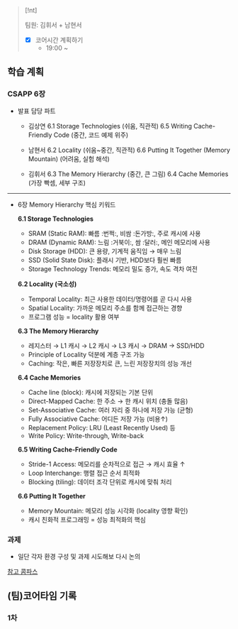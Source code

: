 
> [!nt]
>
> 팀원: 김휘서 + 남현서
>
> - [x] 코어시간 계획하기
>   - 19:00 ~


## 학습 계획

### CSAPP 6장

- 발표 담당 파트

  - 김상연
    6.1 Storage Technologies (쉬움, 직관적)
    6.5 Writing Cache-Friendly Code (중간, 코드 예제 위주)

  - 남현서
    6.2 Locality (쉬움~중간, 직관적)
    6.6 Putting It Together (Memory Mountain) (어려움, 실험 해석)

  - 김휘서
    6.3 The Memory Hierarchy (중간, 큰 그림)
    6.4 Cache Memories (가장 빡셈, 세부 구조)

---

- 6장 Memory Hierarchy 핵심 키워드

  **6.1 Storage Technologies**
    - SRAM (Static RAM): 빠름 :번쩍:, 비쌈 :돈가방:, 주로 캐시에 사용
    - DRAM (Dynamic RAM): 느림 :거북이:, 쌈 :달러:, 메인 메모리에 사용
    - Disk Storage (HDD): 큰 용량, 기계적 움직임 → 매우 느림
    - SSD (Solid State Disk): 플래시 기반, HDD보다 훨씬 빠름
    - Storage Technology Trends: 메모리 밀도 증가, 속도 격차 여전

  **6.2 Locality (국소성)**
    - Temporal Locality: 최근 사용한 데이터/명령어를 곧 다시 사용
    - Spatial Locality: 가까운 메모리 주소를 함께 접근하는 경향
    - 프로그램 성능 = locality 활용 여부

  **6.3 The Memory Hierarchy**
    - 레지스터 → L1 캐시 → L2 캐시 → L3 캐시 → DRAM → SSD/HDD
    - Principle of Locality 덕분에 계층 구조 가능
    - Caching: 작은, 빠른 저장장치로 큰, 느린 저장장치의 성능 개선

  **6.4 Cache Memories**
    - Cache line (block): 캐시에 저장되는 기본 단위
    - Direct-Mapped Cache: 한 주소 → 한 캐시 위치 (충돌 많음)
    - Set-Associative Cache: 여러 자리 중 하나에 저장 가능 (균형)
    - Fully Associative Cache: 어디든 저장 가능 (비용↑)
    - Replacement Policy: LRU (Least Recently Used) 등
    - Write Policy: Write-through, Write-back
    
  **6.5 Writing Cache-Friendly Code**
    - Stride-1 Access: 메모리를 순차적으로 접근 → 캐시 효율 ↑
    - Loop Interchange: 행렬 접근 순서 최적화
    - Blocking (tiling): 데이터 조각 단위로 캐시에 맞춰 처리

  **6.6 Putting It Together**
    - Memory Mountain: 메모리 성능 시각화 (locality 영향 확인)
    - 캐시 친화적 프로그래밍 = 성능 최적화의 핵심


### 과제

- 일단 각자 환경 구성 및 과제 시도해보 다시 논의

[참고 콤파스](https://jungle-compass.krafton.com/course/view.php?id=146)



## (팀)코어타임 기록

### 1차



